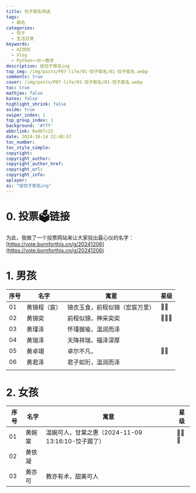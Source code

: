 ```yaml
---
title: 饺子取名待选
tags:
  - 取名
categories:
  - 饺子
  - 生活日常
keywords:
  - AI悦创
  - Vlog
  - Python一对一教学
description: 给饺子取名ing
top_img: /img/posts/P07-life/01-饺子取名/01-饺子取名.webp
comments: true
cover: /img/posts/P07-life/01-饺子取名/01-饺子取名.webp
toc: true
mathjax: false
katex: false
highlight_shrink: false
aside: true
swiper_index: 1
top_group_index: 1
background: '#fff'
abbrlink: 8ad6fc23
date: 2024-10-14 22:48:57
toc_number:
toc_style_simple:
copyright:
copyright_author:
copyright_author_href:
copyright_url:
copyright_info:
aplayer:
ai: "给饺子取名ing"
---
```


# 0. 投票🗳️链接

为此，我做了一个投票网站来让大家投出最心仪的名字：[https://vote.bornforthis.cn/g/20241206](https://vote.bornforthis.cn/g/20241206)

# 1. 男孩

| 序号 | 名字         | 寓意                           | 星级 |
| ---- | ------------ | ------------------------------ | ---- |
| 01   | 黄锦程（宸） | 锦衣玉食，前程似锦（宏宸万里） | 🌟🌟   |
| 02   | 黄锦奕       | 前程似锦，神采奕奕             | 🌟🌟🌟  |
| 03   | 黄瑾泽       | 怀瑾握瑜，温润而泽             |      |
| 04   | 黄瑞泽       | 天降祥瑞，福泽深厚             |      |
| 05   | 黄卓翊       | 卓尔不凡，                     | 🌟🌟   |
| 06   | 黄君泽       | 君子如珩，温润而泽             |      |
|      |              |                                |      |



# 2. 女孩

| 序号 | 名字   | 寓意                                               | 星级 |
| ---- | ------ | -------------------------------------------------- | ---- |
| 01   | 黄婉棠 | 温婉可人，甘棠之惠（2024-11-09 13:16:10-饺子踢了） | 🌟🌟🌟  |
| 02   | 黄依凝 |                                                    |      |
| 03   | 黄亦可 | 教亦有术，甜美可人                                 |      |













